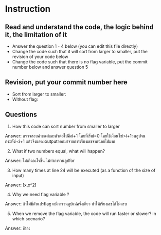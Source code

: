 ﻿# Instruction

## Read and understand the code, the logic behind it, the limitation of it
* Answer the question 1 - 4 below (you can edit this file directly)
* Change the code such that it will sort from larger to smaller, put the revision of your code below
* Change the code such that there is no flag variable, put the commit number below and answer question 5 


## Revision, put your commit number here
* Sort from larger to smaller: 
* Without flag:

## Questions
1. How this code can sort number from smaller to larger
 
Answer: ตรวจสอบค่าของiและตัวต่อไปคือi+1 โดยที่เริ่มi=0 โดยใช้เงื่อนไขi>i+1วนลูปจนกระทั่งi<i+1 แล้วจึงแสดงoutputออกมาจากการเรียงเลขจากน้อยไปมาก

2. What if two numbers equal, what will happen? 

Answer: ไม่เกิดอะไรขึ้น ไม่ทำการวนลูปfor

3. How many times at line 24 will be executed (as a function of the size of input) 

Answer: [x,x^2]

4. Why we need flag variable ? 

Answer: ถ้าไม่มีตัวแปรflagจะมีการวนลูปแค่ครั้งเดียว ทำให้เรียงเลขได้ไม่ครบ

5. When we remove the flag variable, the code will run faster or slower? in which scenario? 

Answer: ช้าลง